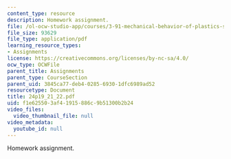 ```yaml
---
content_type: resource
description: Homework assignment.
file: /ol-ocw-studio-app/courses/3-91-mechanical-behavior-of-plastics-spring-2007/f1e625503af41915886c9b51300b2b24_24p19_21_22.pdf
file_size: 93629
file_type: application/pdf
learning_resource_types:
- Assignments
license: https://creativecommons.org/licenses/by-nc-sa/4.0/
ocw_type: OCWFile
parent_title: Assignments
parent_type: CourseSection
parent_uid: 3845ca77-deb4-0285-6930-1dfc6989ad52
resourcetype: Document
title: 24p19_21_22.pdf
uid: f1e62550-3af4-1915-886c-9b51300b2b24
video_files:
  video_thumbnail_file: null
video_metadata:
  youtube_id: null
---
```

Homework assignment.